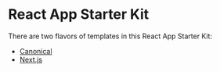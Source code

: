 # React App Starter Kit

There are two flavors of templates in this React App Starter Kit:

- [Canonical](./canonical/README.md)
- [Next.js](./next/README.md)



